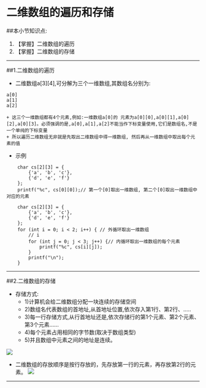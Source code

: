 # 二维数组的遍历和存储
##本小节知识点:
1. 【掌握】二维数组的遍历
2. 【掌握】二维数组的存储

---


##1.二维数组的遍历
- 二维数组a[3][4],可分解为三个一维数组,其数组名分别为:
```
a[0]
a[1]
a[2]
```
    + 这三个一维数组都有4个元素,例如:一维数组a[0]的 元素为a[0][0],a[0][1],a[0][2],a[0][3]。必须强调的是,a[0],a[1],a[2]不能当作下标变量使用,它们是数组名,不是一个单纯的下标变量
    + 所以遍历二维数组无非就是先取出二维数组中得一维数组, 然后再从一维数组中取出每个元素的值

- 示例
```
    char cs[2][3] = {
        {'a', 'b', 'c'},
        {'d', 'e', 'f'}
    };
    printf("%c", cs[0][0]);// 第一个[0]取出一维数组, 第二个[0]取出一维数组中对应的元素
```
```
    char cs[2][3] = {
        {'a', 'b', 'c'},
        {'d', 'e', 'f'}
    };
    for (int i = 0; i < 2; i++) { // 外循环取出一维数组
        // i
        for (int j = 0; j < 3; j++) {// 内循环取出一维数组的每个元素
            printf("%c", cs[i][j]);
        }
        printf("\n");
    }
```
---

##2.二维数组的存储
- 存储方式:
    + 1)计算机会给二维数组分配一块连续的存储空间
    + 2)数组名代表数组的首地址,从首地址位置,依次存入第1行、第2行、.....
    + 3)每一行存储方式,从行首地址还是,依次存储行的第1个元素、第2个元素、第3个元素......
    + 4)每个元素占用相同的字节数(取决于数组类型)
    + 5)并且数组中元素之间的地址是连续。

![](http://7xj0kx.com1.z0.glb.clouddn.com/ewszcc2.png)


- 二维数组的存放顺序是按行存放的，先存放第一行的元素，再存放第2行的元素。
![](http://7xj0kx.com1.z0.glb.clouddn.com/ewszcc.png)

---

